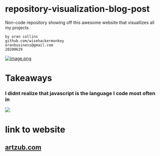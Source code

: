 # repository-visualization-blog-post
Non-code repository showing off this awesome website that visuallizes all my projects

```
by oran collins
github.com/wisehackermonkey
oranbusiness@gmail.com
20200629
```

[![image.png](https://i.postimg.cc/43HhVmgS/image.png)](https://postimg.cc/NyYMwGL6)

# Takeaways 
### I didnt realize that javascript is the language I code most often in
![](https://i.postimg.cc/SQ1kFV8c/screenshot-8.png)


# link to website
## [artzub.com](http://ghv.artzub.com/#user=wisehackermonkey)
